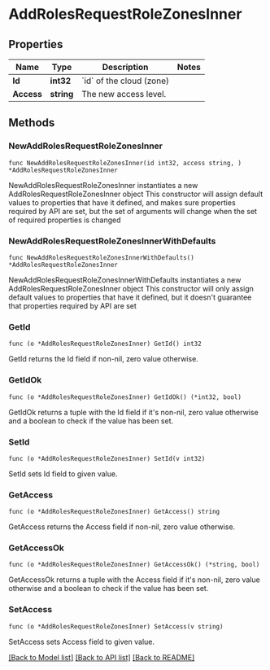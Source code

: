 # AddRolesRequestRoleZonesInner

## Properties

Name | Type | Description | Notes
------------ | ------------- | ------------- | -------------
**Id** | **int32** | &#x60;id&#x60; of the cloud (zone) | 
**Access** | **string** | The new access level. | 

## Methods

### NewAddRolesRequestRoleZonesInner

`func NewAddRolesRequestRoleZonesInner(id int32, access string, ) *AddRolesRequestRoleZonesInner`

NewAddRolesRequestRoleZonesInner instantiates a new AddRolesRequestRoleZonesInner object
This constructor will assign default values to properties that have it defined,
and makes sure properties required by API are set, but the set of arguments
will change when the set of required properties is changed

### NewAddRolesRequestRoleZonesInnerWithDefaults

`func NewAddRolesRequestRoleZonesInnerWithDefaults() *AddRolesRequestRoleZonesInner`

NewAddRolesRequestRoleZonesInnerWithDefaults instantiates a new AddRolesRequestRoleZonesInner object
This constructor will only assign default values to properties that have it defined,
but it doesn't guarantee that properties required by API are set

### GetId

`func (o *AddRolesRequestRoleZonesInner) GetId() int32`

GetId returns the Id field if non-nil, zero value otherwise.

### GetIdOk

`func (o *AddRolesRequestRoleZonesInner) GetIdOk() (*int32, bool)`

GetIdOk returns a tuple with the Id field if it's non-nil, zero value otherwise
and a boolean to check if the value has been set.

### SetId

`func (o *AddRolesRequestRoleZonesInner) SetId(v int32)`

SetId sets Id field to given value.


### GetAccess

`func (o *AddRolesRequestRoleZonesInner) GetAccess() string`

GetAccess returns the Access field if non-nil, zero value otherwise.

### GetAccessOk

`func (o *AddRolesRequestRoleZonesInner) GetAccessOk() (*string, bool)`

GetAccessOk returns a tuple with the Access field if it's non-nil, zero value otherwise
and a boolean to check if the value has been set.

### SetAccess

`func (o *AddRolesRequestRoleZonesInner) SetAccess(v string)`

SetAccess sets Access field to given value.



[[Back to Model list]](../README.md#documentation-for-models) [[Back to API list]](../README.md#documentation-for-api-endpoints) [[Back to README]](../README.md)


